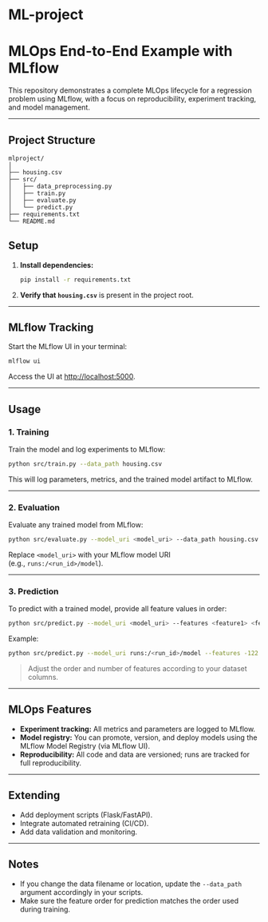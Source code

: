 # ML-project

# MLOps End-to-End Example with MLflow

This repository demonstrates a complete MLOps lifecycle for a regression problem using MLflow, with a focus on reproducibility, experiment tracking, and model management.

---

## Project Structure

```
mlproject/
│
├── housing.csv
├── src/
│   ├── data_preprocessing.py
│   ├── train.py
│   ├── evaluate.py
│   └── predict.py
├── requirements.txt
└── README.md

 ```
## Setup

1. **Install dependencies:**
    ```bash
    pip install -r requirements.txt
    ```

2. **Verify that `housing.csv`** is present in the project root.

---

## MLflow Tracking

Start the MLflow UI in your terminal:

```bash
mlflow ui
```

Access the UI at [http://localhost:5000](http://localhost:5000).

---

## Usage

### 1. **Training**

Train the model and log experiments to MLflow:

```bash
python src/train.py --data_path housing.csv
```

This will log parameters, metrics, and the trained model artifact to MLflow.

---

### 2. **Evaluation**

Evaluate any trained model from MLflow:

```bash
python src/evaluate.py --model_uri <model_uri> --data_path housing.csv
```

Replace `<model_uri>` with your MLflow model URI  
(e.g., `runs:/<run_id>/model`).

---

### 3. **Prediction**

To predict with a trained model, provide all feature values in order:

```bash
python src/predict.py --model_uri <model_uri> --features <feature1> <feature2> ... <featureN>
```

Example:
```bash
python src/predict.py --model_uri runs:/<run_id>/model --features -122.23 37.88 41 880 129 322 126 8.3252
```

> Adjust the order and number of features according to your dataset columns.

---

## MLOps Features

- **Experiment tracking:** All metrics and parameters are logged to MLflow.
- **Model registry:** You can promote, version, and deploy models using the MLflow Model Registry (via MLflow UI).
- **Reproducibility:** All code and data are versioned; runs are tracked for full reproducibility.

---

## Extending

- Add deployment scripts (Flask/FastAPI).
- Integrate automated retraining (CI/CD).
- Add data validation and monitoring.

---

## Notes

- If you change the data filename or location, update the `--data_path` argument accordingly in your scripts.
- Make sure the feature order for prediction matches the order used during training.

